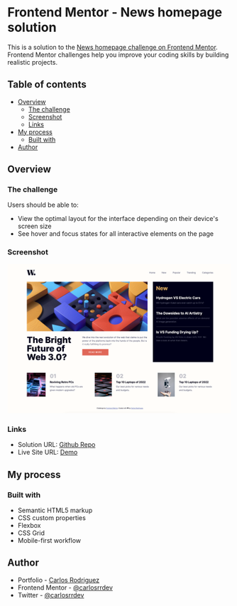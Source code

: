 # Frontend Mentor - News homepage solution

This is a solution to the [News homepage challenge on Frontend Mentor](https://www.frontendmentor.io/challenges/news-homepage-H6SWTa1MFl). Frontend Mentor challenges help you improve your coding skills by building realistic projects.

## Table of contents

- [Overview](#overview)
  - [The challenge](#the-challenge)
  - [Screenshot](#screenshot)
  - [Links](#links)
- [My process](#my-process)
  - [Built with](#built-with)
- [Author](#author)

## Overview

### The challenge

Users should be able to:

- View the optimal layout for the interface depending on their device's screen size
- See hover and focus states for all interactive elements on the page

### Screenshot

![screenshot](./screenshot.png)

### Links

- Solution URL: [Github Repo](https://github.com/carlosrrdev/fm-news-homepage)
- Live Site URL: [Demo](https://carlosrrdev.github.io/fm-news-homepage/)

## My process

### Built with

- Semantic HTML5 markup
- CSS custom properties
- Flexbox
- CSS Grid
- Mobile-first workflow

## Author

- Portfolio - [Carlos Rodriguez](https://carlosrr.dev)
- Frontend Mentor - [@carlosrrdev](https://www.frontendmentor.io/profile/carlosrrdev)
- Twitter - [@carlosrrdev](https://www.twitter.com/carlorrdev)
